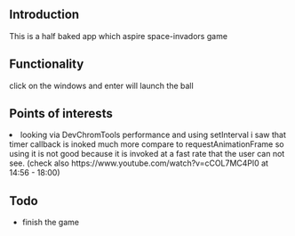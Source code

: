 <h2>Introduction</h2>
This is a half baked app which aspire space-invadors game

<h2>Functionality</h2>
click on the windows and enter will launch the ball

<h2>Points of interests</h2>
<li>looking via DevChromTools performance and using setInterval i saw that timer callback is inoked much more compare to requestAnimationFrame so using it is not good because it is invoked at a fast rate that the user can not see. (check also https://www.youtube.com/watch?v=cCOL7MC4Pl0 at 14:56 - 18:00)</li>

<h2>Todo</h2>
<ul>
<li>finish the game</li>
</ul>
